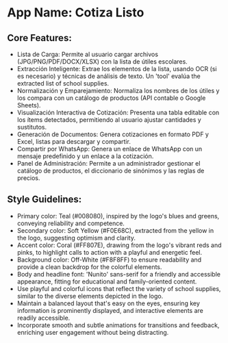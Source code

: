 # **App Name**: Cotiza Listo

## Core Features:

- Lista de Carga: Permite al usuario cargar archivos (JPG/PNG/PDF/DOCX/XLSX) con la lista de útiles escolares.
- Extracción Inteligente: Extrae los elementos de la lista, usando OCR (si es necesario) y técnicas de análisis de texto. Un 'tool' evalúa the extracted list of school supplies.
- Normalización y Emparejamiento: Normaliza los nombres de los útiles y los compara con un catálogo de productos (API contable o Google Sheets).
- Visualización Interactiva de Cotización: Presenta una tabla editable con los ítems detectados, permitiendo al usuario ajustar cantidades y sustitutos.
- Generación de Documentos: Genera cotizaciones en formato PDF y Excel, listas para descargar y compartir.
- Compartir por WhatsApp: Genera un enlace de WhatsApp con un mensaje predefinido y un enlace a la cotización.
- Panel de Administración: Permite a un administrador gestionar el catálogo de productos, el diccionario de sinónimos y las reglas de precios.

## Style Guidelines:

- Primary color: Teal (#008080), inspired by the logo's blues and greens, conveying reliability and competence.
- Secondary color: Soft Yellow (#F0E68C), extracted from the yellow in the logo, suggesting optimism and clarity.
- Accent color: Coral (#FF807E), drawing from the logo's vibrant reds and pinks, to highlight calls to action with a playful and energetic feel.
- Background color: Off-White (#F8F8FF) to ensure readability and provide a clean backdrop for the colorful elements.
- Body and headline font: 'Nunito' sans-serif for a friendly and accessible appearance, fitting for educational and family-oriented content.
- Use playful and colorful icons that reflect the variety of school supplies, similar to the diverse elements depicted in the logo.
- Maintain a balanced layout that's easy on the eyes, ensuring key information is prominently displayed, and interactive elements are readily accessible.
- Incorporate smooth and subtle animations for transitions and feedback, enriching user engagement without being distracting.